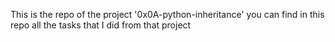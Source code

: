 This is the repo of the project '0x0A-python-inheritance' you can find in this repo all the tasks that I did from that project
